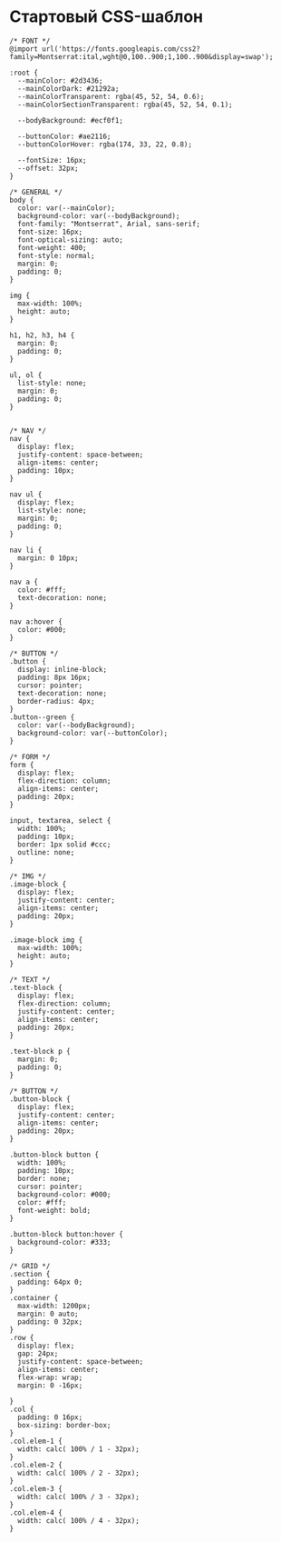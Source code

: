 # Стартовый CSS-шаблон

    /* FONT */
    @import url('https://fonts.googleapis.com/css2?family=Montserrat:ital,wght@0,100..900;1,100..900&display=swap');

    :root {
      --mainColor: #2d3436;
      --mainColorDark: #21292a;
      --mainColorTransparent: rgba(45, 52, 54, 0.6);
      --mainColorSectionTransparent: rgba(45, 52, 54, 0.1);

      --bodyBackground: #ecf0f1;

      --buttonColor: #ae2116;
      --buttonColorHover: rgba(174, 33, 22, 0.8);

      --fontSize: 16px;
      --offset: 32px;
    }

    /* GENERAL */
    body {
      color: var(--mainColor);
      background-color: var(--bodyBackground);
      font-family: "Montserrat", Arial, sans-serif;
      font-size: 16px;
      font-optical-sizing: auto;
      font-weight: 400;
      font-style: normal;
      margin: 0;
      padding: 0;
    }

    img {
      max-width: 100%;
      height: auto;
    }

    h1, h2, h3, h4 {
      margin: 0;
      padding: 0;
    }

    ul, ol {
      list-style: none;
      margin: 0;
      padding: 0;
    }


    /* NAV */
    nav {
      display: flex;
      justify-content: space-between;
      align-items: center;
      padding: 10px;
    }

    nav ul {
      display: flex;
      list-style: none;
      margin: 0;
      padding: 0;
    }

    nav li {
      margin: 0 10px;
    }

    nav a {
      color: #fff;
      text-decoration: none;
    }

    nav a:hover {
      color: #000;
    }

    /* BUTTON */
    .button {
      display: inline-block;
      padding: 8px 16px;
      cursor: pointer;
      text-decoration: none;
      border-radius: 4px;
    }
    .button--green {
      color: var(--bodyBackground);
      background-color: var(--buttonColor);
    }

    /* FORM */
    form {
      display: flex;
      flex-direction: column;
      align-items: center;
      padding: 20px;
    }

    input, textarea, select {
      width: 100%;
      padding: 10px;
      border: 1px solid #ccc;
      outline: none;
    }

    /* IMG */
    .image-block {
      display: flex;
      justify-content: center;
      align-items: center;
      padding: 20px;
    }

    .image-block img {
      max-width: 100%;
      height: auto;
    }

    /* TEXT */
    .text-block {
      display: flex;
      flex-direction: column;
      justify-content: center;
      align-items: center;
      padding: 20px;
    }

    .text-block p {
      margin: 0;
      padding: 0;
    }

    /* BUTTON */
    .button-block {
      display: flex;
      justify-content: center;
      align-items: center;
      padding: 20px;
    }

    .button-block button {
      width: 100%;
      padding: 10px;
      border: none;
      cursor: pointer;
      background-color: #000;
      color: #fff;
      font-weight: bold;
    }

    .button-block button:hover {
      background-color: #333;
    }

    /* GRID */
    .section {
      padding: 64px 0;
    }
    .container {
      max-width: 1200px;
      margin: 0 auto;
      padding: 0 32px;
    }
    .row {
      display: flex;
      gap: 24px;
      justify-content: space-between;
      align-items: center;
      flex-wrap: wrap;
      margin: 0 -16px;

    }
    .col {
      padding: 0 16px;
      box-sizing: border-box;
    }
    .col.elem-1 {
      width: calc( 100% / 1 - 32px);
    }
    .col.elem-2 {
      width: calc( 100% / 2 - 32px);
    }
    .col.elem-3 {
      width: calc( 100% / 3 - 32px);
    }
    .col.elem-4 {
      width: calc( 100% / 4 - 32px);
    }
